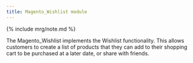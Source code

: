 ```yaml
---
title: Magento_Wishlist module
---
```


{% include mrg/note.md %}

The Magento_Wishlist implements the Wishlist functionality.
This allows customers to create a list of products that they can add to their shopping cart to be purchased at a later date, or share with friends.

